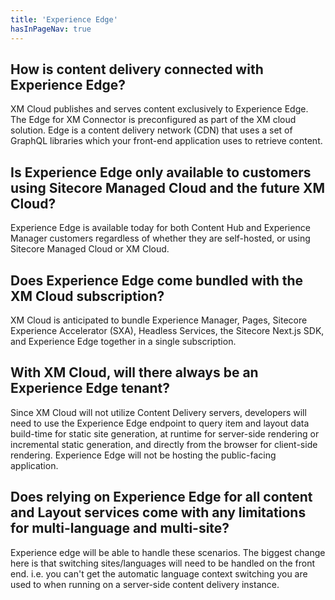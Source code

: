 ```yaml
---
title: 'Experience Edge'
hasInPageNav: true
---
```


## How is content delivery connected with Experience Edge?
XM Cloud publishes and serves content exclusively to Experience Edge. The Edge for XM Connector is preconfigured as part of the XM cloud solution. Edge is a content delivery network (CDN) that uses a set of GraphQL libraries which your front-end application uses to retrieve content.

## Is Experience Edge only available to customers using Sitecore Managed Cloud and the future XM Cloud?
Experience Edge is available today for both Content Hub and Experience Manager customers regardless of whether they are self-hosted, or using Sitecore Managed Cloud or XM Cloud.

## Does Experience Edge come bundled with the XM Cloud subscription?
XM Cloud is anticipated to bundle Experience Manager, Pages, Sitecore Experience Accelerator (SXA), Headless Services, the Sitecore Next.js SDK, and Experience Edge together in a single subscription.

## With XM Cloud, will there always be an Experience Edge tenant?
Since XM Cloud will not utilize Content Delivery servers, developers will need to use the Experience Edge endpoint to query item and layout data build-time for static site generation, at runtime for server-side rendering or incremental static generation, and directly from the browser for client-side rendering. Experience Edge will not be hosting the public-facing application.

## Does relying on Experience Edge for all content and Layout services come with any limitations for multi-language and multi-site?
Experience edge will be able to handle these scenarios. The biggest change here is that switching sites/languages will need to be handled on the front end. i.e. you can't get the automatic language context switching you are used to when running on a server-side content delivery instance.
